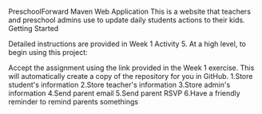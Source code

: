 PreschoolForward Maven Web Application
This is a website that teachers and preschool admins use to update daily students actions to their kids.
Getting Started

Detailed instructions are provided in Week 1 Activity 5. At a high level, to begin using this project:

Accept the assignment using the link provided in the Week 1 exercise. This will automatically create a copy of the repository for you in GitHub.
1.Store student's information
2.Store teacher's information
3.Store admin's information
4.Send parent email
5.Send parent RSVP
6.Have a friendly reminder to remind parents somethings 